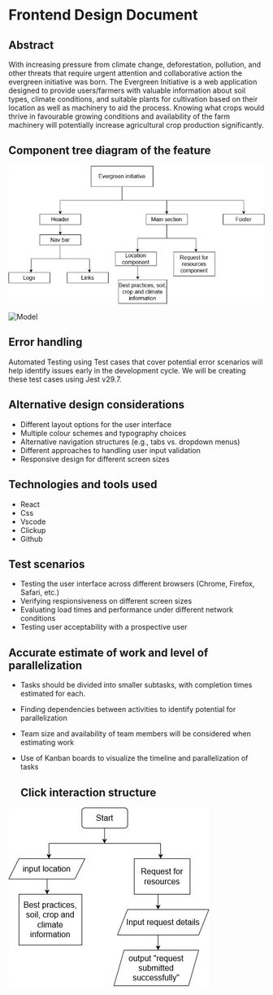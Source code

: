 # Frontend Design Document

## Abstract
With increasing pressure from climate change, deforestation, pollution, and other threats that require urgent attention and collaborative action the evergreen initiative was born.
The Evergreen Initiative is a web application designed to provide users/farmers with valuable information about soil types, climate conditions, and suitable plants for cultivation based on their location as well as machinery to aid the process.
Knowing what crops would thrive in favourable growing conditions and availability of the farm machinery will potentially increase agricultural crop production significantly.

## Component tree diagram of the feature
![Model](https://raw.githubusercontent.com/DeraJSP/evergreen-initiative/main/component-tree.png)

![Model](https://raw.githubusercontent.com/DeraJSP/evergreen-initiative/main/api-flowchart.png)

## Error handling
Automated Testing using Test cases that cover potential error scenarios will help identify issues early in the development cycle. We will be creating these test cases using Jest v29.7.

## Alternative design considerations
- Different layout options for the user interface
- Multiple colour schemes and typography choices
- Alternative navigation structures (e.g., tabs vs. dropdown menus)
- Different approaches to handling user input validation
- Responsive design for different screen sizes

## Technologies and tools used 
- React
- Css
- Vscode
- Clickup
- Github

## Test scenarios 
- Testing the user interface across different browsers (Chrome, Firefox, Safari, etc.)
- Verifying respionsiveness on different screen sizes
- Evaluating load times and performance under different network conditions
- Testing user acceptability with a prospective user

 ## Accurate estimate of work and level of parallelization
- Tasks should be divided into smaller subtasks, with completion times estimated for each.
- Finding dependencies between activities to identify potential for parallelization
- Team size and availability of team members will be considered when estimating work
- Use of Kanban boards to visualize the timeline and parallelization of tasks

  ## Click interaction structure
![Model](https://raw.githubusercontent.com/DeraJSP/evergreen-initiative/main/click-interaction-structure.png)
